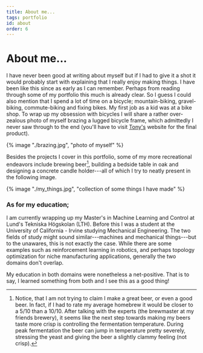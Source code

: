 ```yaml
---
title: About me...
tags: portfolio
id: about
order: 6
---
```


# About me...

I have never been good at writing about myself but if I had to give it a shot it would probably start with explaining that I really enjoy making things. I have been like this since as early as I can remember. Perhaps from reading through some of my portfolio this much is already clear. So I guess I could also mention that I spend a lot of time on a bicycle; mountain-biking, gravel-biking, commute-biking and fixing bikes. My first job as a kid was at a bike shop. To wrap up my obsession with bicycles I will share a rather over-zealous photo of myself brazing a lugged bicycle frame, which admittedly I never saw through to the end (you'll have to visit [Tony's](https://tonydrabeck.com/) website for the final product).

{% image "./brazing.jpg", "photo of myself" %}

Besides the projects I cover in this portfolio, some of my more recreational endeavors include brewing beer[^beer], building a bedside table in oak and designing a concrete candle holder---all of which I try to neatly present in the following image. 

[^beer]:Notice, that I am not trying to claim I make a great beer, or even a good beer. In fact, if I had to rate my average homebrew it would be closer to a 5/10 than a 10/10. After talking with the experts (the brewmaster at my friends brewery), it seems like the next step towards making my beers taste more crisp is controlling the fermentation temperature. During peak fermentation the beer can jump in temperature pretty severely, stressing the yeast and giving the beer a slightly clammy feeling (not crisp).


{% image "./my_things.jpg", "collection of some things I have made" %}

### As for my education;

I am currently wrapping up my Master's in Machine Learning and Control at Lund's Tekniska Högskolan (LTH). Before this I was a student at the University of California - Irvine studying Mechanical Engineering. The two fields of study might sound similar---machines and mechanical things---but to the unawares, this is not exactly the case. While there are some examples such as reinforcement learning in robotics, and perhaps topology optimization for niche manufacturing applications, generally the two domains don't overlap. 

My education in both domains were nonetheless a net-positive. That is to say, I learned something from both and I see this as a good thing! 

